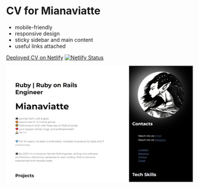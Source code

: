 # CV for Mianaviatte  

* mobile-friendly  
* responsive design  
* sticky sidebar and main content  
* useful links attached


[Deployed CV on Netlify](https://mianaviatte-cv.netlify.app/) [![Netlify Status](https://api.netlify.com/api/v1/badges/88567267-146e-4f99-a951-8d81d42f9b19/deploy-status)](https://app.netlify.com/sites/mianaviatte-cv/deploys)   
  
  
![CV_Screenshot](img/Screenshot_06.05.23.jpg)



